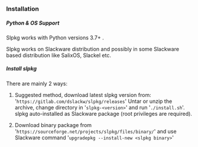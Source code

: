 ### Installation


##### Python & OS Support

Slpkg works with Python versions 3.7+ .

Slpkg works on Slackware distribution and possibly in some Slackware based
distribution like SalixOS, Slackel etc.


##### Install slpkg

There are mainly 2 ways:

1. Suggested method, download latest slpkg version from:
   '`https://gitlab.com/dslackw/slpkg/releases`'
   Untar or unzip the archive, change directory in '`slpkg-<version>`'
   and run '`./install.sh`'.
   slpkg auto-installed as Slackware package (root privileges are required).

2. Download binary package from '`https://sourceforge.net/projects/slpkg/files/binary/`'
   and use Slackware command '`upgradepkg --install-new <slpkg binary>`'